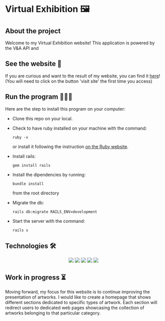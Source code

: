 # Virtual Exhibition 🖼️

## About the project 

Welcome to my Virtual Exhibition website! This application is powered by the V&A API and 

## See the website 👀

If you are curious and want to the result of my website, you can find it [here](https://martabia.github.io/virtualexhibition.html)! (You will need to click on the button 'visit site' the first time you access)

## Run the program 🏃🏻‍♀️

Here are the step to install this program on your computer:

- Clone this repo on your local.

- Check to have ruby installed on your machine with the command:

  `ruby -v`

  or install it following the instruction [on the Ruby website](ruby-lang.org/en/documentation/installation/).

- Install rails:

  `gem install rails`

- Install the dipendencies by running:

  `bundle install` 
  
  from  the root directory

- Migrate the db:

  `rails db:migrate RAILS_ENV=development`


- Start the server with the command:

  `rails s`


## Technologies 🛠️

<p align="center">
  <img src="https://img.shields.io/badge/html5-%23E34F26.svg?style=for-the-badge&logo=html5&logoColor=white">
  <img src="https://img.shields.io/badge/Ruby_on_Rails-CC0000?style=for-the-badge&logo=ruby-on-rails&logoColor=white">
  <!-- <img src="https://img.shields.io/badge/javascript-%23323330.svg?style=for-the-badge&logo=javascript&logoColor=%23F7DF1E"> -->
  <img src="https://img.shields.io/badge/ruby-%23CC342D.svg?style=for-the-badge&logo=ruby&logoColor=white">
  <img src="https://img.shields.io/badge/css3-%231572B6.svg?style=for-the-badge&logo=css3&logoColor=white">
  <img src="https://img.shields.io/badge/Bootstrap-563D7C?style=for-the-badge&logo=bootstrap&logoColor=white">
<p>

## Work in progress ⏳

Moving forward, my focus for this website is to continue improving the presentation of artworks. 
I would like to create a homepage that shows different sections dedicated to specific types of artwork.
Each section will redirect users to dedicated web pages showcasing the collection of artworks belonging to that particular category.
